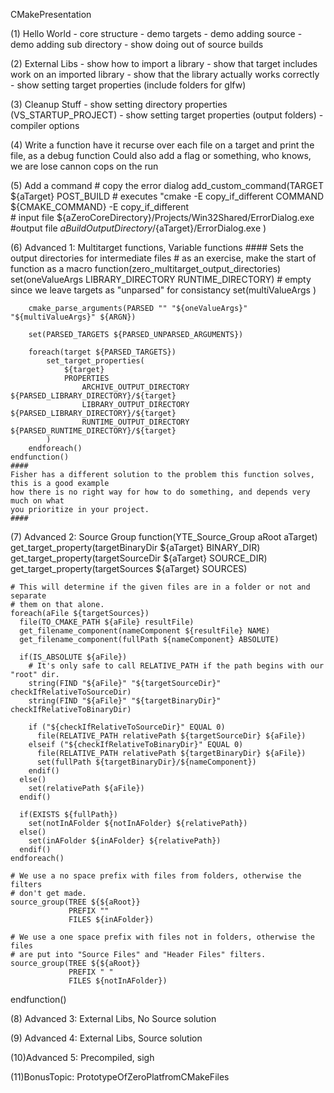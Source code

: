 CMakePresentation

(1) Hello World
    - core structure
    - demo targets
    - demo adding source
    - demo adding sub directory
    - show doing out of source builds

(2) External Libs
    - show how to import a library
    - show that target includes work on an imported library
    - show that the library actually works correctly
    - show setting target properties (include folders for glfw)

(3) Cleanup Stuff
    - show setting directory properties (VS_STARTUP_PROJECT)
    - show setting target properties (output folders)
    - compiler options
    
(4) Write a function
    have it recurse over each file on a target and print the file, as a debug function
    Could also add a flag or something, who knows, we are lose cannon cops on the run

(5) Add a command
    # copy the error dialog
    add_custom_command(TARGET ${aTarget} POST_BUILD
        # executes "cmake -E copy_if_different
        COMMAND ${CMAKE_COMMAND} -E copy_if_different  
        # input file
        ${aZeroCoreDirectory}/Projects/Win32Shared/ErrorDialog.exe
        #output file
        ${aBuildOutputDirectory}/${aTarget}/ErrorDialog.exe
    )

(6) Advanced 1: Multitarget functions, Variable functions
    #### Sets the output directories for intermediate files
    # as an exercise, make the start of function as a macro
    function(zero_multitarget_output_directories)
        set(oneValueArgs LIBRARY_DIRECTORY RUNTIME_DIRECTORY)
        # empty since we leave targets as "unparsed" for consistancy
        set(multiValueArgs )

        cmake_parse_arguments(PARSED "" "${oneValueArgs}" "${multiValueArgs}" ${ARGN})

        set(PARSED_TARGETS ${PARSED_UNPARSED_ARGUMENTS})

        foreach(target ${PARSED_TARGETS})
            set_target_properties(
                ${target}
                PROPERTIES
                    ARCHIVE_OUTPUT_DIRECTORY ${PARSED_LIBRARY_DIRECTORY}/${target}
                    LIBRARY_OUTPUT_DIRECTORY ${PARSED_LIBRARY_DIRECTORY}/${target}
                    RUNTIME_OUTPUT_DIRECTORY ${PARSED_RUNTIME_DIRECTORY}/${target}
            )
        endforeach()
    endfunction()
    ####
    Fisher has a different solution to the problem this function solves, this is a good example
    how there is no right way for how to do something, and depends very much on what
    you prioritize in your project.
    ####
    
(7) Advanced 2: Source Group
  function(YTE_Source_Group aRoot aTarget) 
    get_target_property(targetBinaryDir ${aTarget} BINARY_DIR)
    get_target_property(targetSourceDir ${aTarget} SOURCE_DIR)
    get_target_property(targetSources ${aTarget} SOURCES)
  
    # This will determine if the given files are in a folder or not and separate 
    # them on that alone. 
    foreach(aFile ${targetSources}) 
      file(TO_CMAKE_PATH ${aFile} resultFile) 
      get_filename_component(nameComponent ${resultFile} NAME) 
      get_filename_component(fullPath ${nameComponent} ABSOLUTE) 
      
      if(IS_ABSOLUTE ${aFile})
        # It's only safe to call RELATIVE_PATH if the path begins with our "root" dir.
        string(FIND "${aFile}" "${targetSourceDir}" checkIfRelativeToSourceDir)
        string(FIND "${aFile}" "${targetBinaryDir}" checkIfRelativeToBinaryDir)
  
        if ("${checkIfRelativeToSourceDir}" EQUAL 0)
          file(RELATIVE_PATH relativePath ${targetSourceDir} ${aFile})
        elseif ("${checkIfRelativeToBinaryDir}" EQUAL 0)
          file(RELATIVE_PATH relativePath ${targetBinaryDir} ${aFile})
          set(fullPath ${targetBinaryDir}/${nameComponent})
        endif()
      else()
        set(relativePath ${aFile})
      endif()
  
      if(EXISTS ${fullPath}) 
        set(notInAFolder ${notInAFolder} ${relativePath}) 
      else()
        set(inAFolder ${inAFolder} ${relativePath}) 
      endif() 
    endforeach() 
  
    # We use a no space prefix with files from folders, otherwise the filters  
    # don't get made. 
    source_group(TREE ${${aRoot}}  
                 PREFIX "" 
                 FILES ${inAFolder}) 
  
    # We use a one space prefix with files not in folders, otherwise the files 
    # are put into "Source Files" and "Header Files" filters. 
    source_group(TREE ${${aRoot}}  
                 PREFIX " " 
                 FILES ${notInAFolder}) 
  endfunction() 


(8) Advanced 3: External Libs, No Source solution

(9) Advanced 4: External Libs, Source solution

(10)Advanced 5: Precompiled, sigh

(11)BonusTopic: PrototypeOfZeroPlatfromCMakeFiles